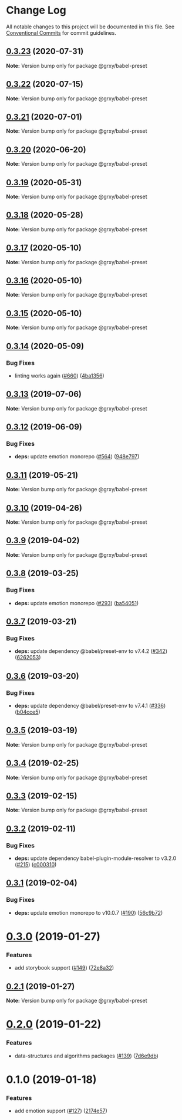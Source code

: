 # Change Log

All notable changes to this project will be documented in this file.
See [Conventional Commits](https://conventionalcommits.org) for commit guidelines.

## [0.3.23](https://github.com/grxy/grxy/compare/@grxy/babel-preset@0.3.22...@grxy/babel-preset@0.3.23) (2020-07-31)

**Note:** Version bump only for package @grxy/babel-preset





## [0.3.22](https://github.com/grxy/grxy/compare/@grxy/babel-preset@0.3.21...@grxy/babel-preset@0.3.22) (2020-07-15)

**Note:** Version bump only for package @grxy/babel-preset





## [0.3.21](https://github.com/grxy/grxy/compare/@grxy/babel-preset@0.3.20...@grxy/babel-preset@0.3.21) (2020-07-01)

**Note:** Version bump only for package @grxy/babel-preset





## [0.3.20](https://github.com/grxy/grxy/compare/@grxy/babel-preset@0.3.19...@grxy/babel-preset@0.3.20) (2020-06-20)

**Note:** Version bump only for package @grxy/babel-preset





## [0.3.19](https://github.com/grxy/grxy/compare/@grxy/babel-preset@0.3.18...@grxy/babel-preset@0.3.19) (2020-05-31)

**Note:** Version bump only for package @grxy/babel-preset





## [0.3.18](https://github.com/grxy/grxy/compare/@grxy/babel-preset@0.3.17...@grxy/babel-preset@0.3.18) (2020-05-28)

**Note:** Version bump only for package @grxy/babel-preset





## [0.3.17](https://github.com/grxy/grxy/compare/@grxy/babel-preset@0.3.16...@grxy/babel-preset@0.3.17) (2020-05-10)

**Note:** Version bump only for package @grxy/babel-preset





## [0.3.16](https://github.com/grxy/grxy/compare/@grxy/babel-preset@0.3.15...@grxy/babel-preset@0.3.16) (2020-05-10)

**Note:** Version bump only for package @grxy/babel-preset





## [0.3.15](https://github.com/grxy/grxy/compare/@grxy/babel-preset@0.3.14...@grxy/babel-preset@0.3.15) (2020-05-10)

**Note:** Version bump only for package @grxy/babel-preset





## [0.3.14](https://github.com/grxy/grxy/compare/@grxy/babel-preset@0.3.13...@grxy/babel-preset@0.3.14) (2020-05-09)


### Bug Fixes

* linting works again ([#660](https://github.com/grxy/grxy/issues/660)) ([4ba1356](https://github.com/grxy/grxy/commit/4ba1356b71442317a6939e171930ae953afc496a))





## [0.3.13](https://github.com/grxy/grxy/compare/@grxy/babel-preset@0.3.12...@grxy/babel-preset@0.3.13) (2019-07-06)

**Note:** Version bump only for package @grxy/babel-preset

## [0.3.12](https://github.com/grxy/grxy/compare/@grxy/babel-preset@0.3.11...@grxy/babel-preset@0.3.12) (2019-06-09)

### Bug Fixes

-   **deps:** update emotion monorepo ([#564](https://github.com/grxy/grxy/issues/564)) ([948e797](https://github.com/grxy/grxy/commit/948e797))

## [0.3.11](https://github.com/grxy/grxy/compare/@grxy/babel-preset@0.3.10...@grxy/babel-preset@0.3.11) (2019-05-21)

**Note:** Version bump only for package @grxy/babel-preset

## [0.3.10](https://github.com/grxy/grxy/compare/@grxy/babel-preset@0.3.9...@grxy/babel-preset@0.3.10) (2019-04-26)

**Note:** Version bump only for package @grxy/babel-preset

## [0.3.9](https://github.com/grxy/grxy/compare/@grxy/babel-preset@0.3.8...@grxy/babel-preset@0.3.9) (2019-04-02)

**Note:** Version bump only for package @grxy/babel-preset

## [0.3.8](https://github.com/grxy/grxy/compare/@grxy/babel-preset@0.3.7...@grxy/babel-preset@0.3.8) (2019-03-25)

### Bug Fixes

-   **deps:** update emotion monorepo ([#293](https://github.com/grxy/grxy/issues/293)) ([ba54051](https://github.com/grxy/grxy/commit/ba54051))

## [0.3.7](https://github.com/grxy/grxy/compare/@grxy/babel-preset@0.3.6...@grxy/babel-preset@0.3.7) (2019-03-21)

### Bug Fixes

-   **deps:** update dependency @babel/preset-env to v7.4.2 ([#342](https://github.com/grxy/grxy/issues/342)) ([6262053](https://github.com/grxy/grxy/commit/6262053))

## [0.3.6](https://github.com/grxy/grxy/compare/@grxy/babel-preset@0.3.5...@grxy/babel-preset@0.3.6) (2019-03-20)

### Bug Fixes

-   **deps:** update dependency @babel/preset-env to v7.4.1 ([#336](https://github.com/grxy/grxy/issues/336)) ([b04cce5](https://github.com/grxy/grxy/commit/b04cce5))

## [0.3.5](https://github.com/grxy/grxy/compare/@grxy/babel-preset@0.3.4...@grxy/babel-preset@0.3.5) (2019-03-19)

**Note:** Version bump only for package @grxy/babel-preset

## [0.3.4](https://github.com/grxy/grxy/compare/@grxy/babel-preset@0.3.3...@grxy/babel-preset@0.3.4) (2019-02-25)

**Note:** Version bump only for package @grxy/babel-preset

## [0.3.3](https://github.com/grxy/grxy/compare/@grxy/babel-preset@0.3.2...@grxy/babel-preset@0.3.3) (2019-02-15)

**Note:** Version bump only for package @grxy/babel-preset

## [0.3.2](https://github.com/grxy/grxy/compare/@grxy/babel-preset@0.3.1...@grxy/babel-preset@0.3.2) (2019-02-11)

### Bug Fixes

-   **deps:** update dependency babel-plugin-module-resolver to v3.2.0 ([#215](https://github.com/grxy/grxy/issues/215)) ([c000310](https://github.com/grxy/grxy/commit/c000310))

## [0.3.1](https://github.com/grxy/grxy/compare/@grxy/babel-preset@0.3.0...@grxy/babel-preset@0.3.1) (2019-02-04)

### Bug Fixes

-   **deps:** update emotion monorepo to v10.0.7 ([#190](https://github.com/grxy/grxy/issues/190)) ([56c9b72](https://github.com/grxy/grxy/commit/56c9b72))

# [0.3.0](https://github.com/grxy/grxy/compare/@grxy/babel-preset@0.2.1...@grxy/babel-preset@0.3.0) (2019-01-27)

### Features

-   add storybook support ([#149](https://github.com/grxy/grxy/issues/149)) ([72e8a32](https://github.com/grxy/grxy/commit/72e8a32))

## [0.2.1](https://github.com/grxy/grxy/compare/@grxy/babel-preset@0.2.0...@grxy/babel-preset@0.2.1) (2019-01-27)

**Note:** Version bump only for package @grxy/babel-preset

# [0.2.0](https://github.com/grxy/grxy/compare/@grxy/babel-preset@0.1.0...@grxy/babel-preset@0.2.0) (2019-01-22)

### Features

-   data-structures and algorithms packages ([#139](https://github.com/grxy/grxy/issues/139)) ([7d6e9db](https://github.com/grxy/grxy/commit/7d6e9db))

# 0.1.0 (2019-01-18)

### Features

-   add emotion support ([#127](https://github.com/grxy/grxy/issues/127)) ([2174e57](https://github.com/grxy/grxy/commit/2174e57))
